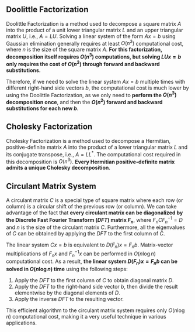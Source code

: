 ## Doolittle Factorization
Doolittle Factorization is a method used to decompose a square matrix $A$ into the product of a unit lower triangular matrix $L$ and an upper triangular matrix $U$, i.e., $A = LU$. Solving a linear system of the form $Ax = b$ using Gaussian elimination generally requires at least $O(n^3)$ computational cost, where $n$ is the size of the square matrix $A$. **For this factorization, decomposition itself requires $O(n^3)$ computations, but solving $LUx = b$ only requires the cost of $O(n^2)$ through forward and backward substitutions.**
 
Therefore, if we need to solve the linear system $Ax = b$ multiple times with different right-hand side vectors $b$, the computational cost is much lower by using the Doolittle Factorization, as we only need to **perform the $O(n^3)$ decomposition once**, and then the **$O(n^2)$ forward and backward substitutions for each new $b$**.

## Cholesky Factorization
Cholesky Factorization is a method used to decompose a Hermitian, positive-definite matrix $A$ into the product of a lower triangular matrix $L$ and its conjugate transpose, i.e., $A = LL^*$. The computational cost required in this decomposition is $O(n^3)$. **Every Hermitian positive-definite matrix admits a unique Cholesky decomposition**.

## Circulant Matrix System
A circulant matrix $C$ is a special type of square matrix where each row (or column) is a circular shift of the previous row (or column). We can take advantage of the fact that **every circulant matrix can be diagonalized by the Discrete Fast Fourier Transform (*DFT*) matrix $F_n$**, where $F_n C F_n^{-1} = D$ and $n$ is the size of the circulant matrix $C$. Furthermore, all the eigenvalues of $C$ can be obtained by applying the *DFT* to the first column of $C$.

The linear system $Cx = b$ is equivalent to $D(F_n)x = F_nb$. Matrix-vector multiplications of $F_nx$ and $F_n^{-1}x$ can be performed in $O(n\log n)$ computational cost. As a result, **the linear system $D(F_n)x = F_nb$ can be solved in $O(n\log n)$ time** using the following steps:

1. Apply the *DFT* to the first column of $C$ to obtain diagonal matrix $D$.
2. Apply the *DFT* to the right-hand side vector $b$, then divide the result elementwise by the diagonal elements of $D$.
3. Apply the inverse *DFT* to the resulting vector.

This efficient algorithm to the circulant matrix system requires only $O(n\log n)$ computational cost, making it a very useful technique in various applications.
